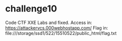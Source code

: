 # challenge10
 Code CTF XXE Labs and fixed.
 Access in: https://attackervcs.000webhostapp.com/
 Flag in: file:///storage/ssd1/522/15510522/public_html/flag.txt
